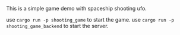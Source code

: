 This is a simple game demo with spaceship shooting ufo.

use `cargo run -p shooting_game` to start the game.
use `cargo run -p shooting_game_backend` to start the server.
